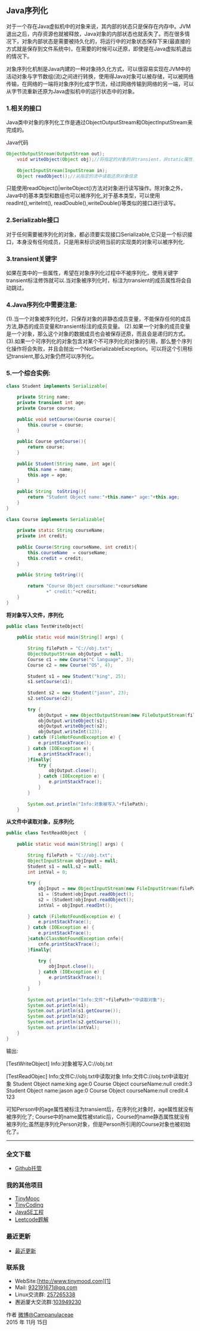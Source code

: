 ## Java序列化

对于一个存在Java虚拟机中的对象来说，其内部的状态只是保存在内存中。JVM退出之后，内存资源也就被释放，Java对象的内部状态也就丢失了。而在很多情况下，对象内部状态是需要被持久化的，将运行中的对象状态保存下来(最直接的方式就是保存到文件系统中)，在需要的时候可以还原，即使是在Java虚拟机退出的情况下。 

对象序列化机制是Java内建的一种对象持久化方式，可以很容易实现在JVM中的活动对象与字节数组(流)之间进行转换，使用得Java对象可以被存储，可以被网络传输，在网络的一端将对象序列化成字节流，经过网络传输到网络的另一端，可以从字节流重新还原为Java虚拟机中的运行状态中的对象。 

### 1.相关的接口 
Java类中对象的序列化工作是通过ObjectOutputStream和ObjectInputStream来完成的。          

Java代码
```java
ObjectOutputStream(OutputStream out);  
    void writeObject(Object obj);//将指定的对象的非transient，非static属性，写入ObjectOutputStream  
     
    ObjectInputStream(InputStream in);  
    Object readObject();//从指定的流中读取还原对象信息  
```
只能使用readObject()|writeObject()方法对对象进行读写操作。除对象之外，Java中的基本类型和数组也可以被序列化,对于基本类型，可以使用readInt(),writeInt(), 
readDouble(),writeDouble()等类似的接口进行读写。 


### 2.Serializable接口  
对于任何需要被序列化的对象，都必须要实现接口Serializable,它只是一个标识接口，本身没有任何成员，只是用来标识说明当前的实现类的对象可以被序列化. 


### 3.transient关键字 
如果在类中的一些属性，希望在对象序列化过程中不被序列化，使用关键字transient标注修饰就可以.当对象被序列化时，标注为transient的成员属性将会自动跳过。 


### 4.Java序列化中需要注意: 
(1).当一个对象被序列化时，只保存对象的非静态成员变量，不能保存任何的成员方法,静态的成员变量和transient标注的成员变量。 
(2).如果一个对象的成员变量是一个对象，那么这个对象的数据成员也会被保存还原，而且会是递归的方式。 
(3).如果一个可序列化的对象包含对某个不可序列化的对象的引用，那么整个序列化操作将会失败，并且会抛出一个NotSerializableException。可以将这个引用标记transient,那么对象仍然可以序列化。 


### 5.一个综合实例: 
```java
class Student implements Serializable{  
      
    private String name;  
    private transient int age;  
    private Course course;  
      
    public void setCourse(Course course){  
        this.course = course;  
    }  
      
    public Course getCourse(){  
        return course;  
    }  
      
    public Student(String name, int age){  
        this.name = name;  
        this.age = age;  
    }  
  
    public String  toString(){  
        return "Student Object name:"+this.name+" age:"+this.age;  
    }  
}  
  
class Course implements Serializable{  
      
    private static String courseName;  
    private int credit;  
      
    public Course(String courseName, int credit){  
        this.courseName  = courseName;  
        this.credit = credit;  
    }  
      
    public String toString(){  
          
        return "Course Object courseName:"+courseName  
               +" credit:"+credit;  
    }  
}  
```

**将对象写入文件，序列化** 
```java
public class TestWriteObject{  
  
    public static void main(String[] args) {  
  
        String filePath = "C://obj.txt";  
        ObjectOutputStream objOutput = null;  
        Course c1 = new Course("C language", 3);  
        Course c2 = new Course("OS", 4);  
          
        Student s1 = new Student("king", 25);  
        s1.setCourse(c1);  
          
        Student s2 = new Student("jason", 23);  
        s2.setCourse(c2);  
  
        try {  
            objOutput = new ObjectOutputStream(new FileOutputStream(filePath));  
            objOutput.writeObject(s1);  
            objOutput.writeObject(s2);  
            objOutput.writeInt(123);  
        } catch (FileNotFoundException e) {  
            e.printStackTrace();  
        } catch (IOException e) {  
            e.printStackTrace();  
        }finally{  
            try {  
                objOutput.close();  
            } catch (IOException e) {  
                e.printStackTrace();  
            }  
        }  
          
        System.out.println("Info:对象被写入"+filePath);  
    }  
```

**从文件中读取对象，反序列化**
```java 
public class TestReadObject  {  
      
    public static void main(String[] args) {  
          
        String filePath = "C://obj.txt";  
        ObjectInputStream objInput = null;  
        Student s1 = null,s2 = null;  
        int intVal = 0;  
      
        try {  
            objInput = new ObjectInputStream(new FileInputStream(filePath));  
            s1 = (Student)objInput.readObject();  
            s2 = (Student)objInput.readObject();  
            intVal = objInput.readInt();  
              
        } catch (FileNotFoundException e) {  
            e.printStackTrace();  
        } catch (IOException e) {  
            e.printStackTrace();  
        }catch(ClassNotFoundException cnfe){  
            cnfe.printStackTrace();  
        }finally{  
              
            try {  
                objInput.close();  
            } catch (IOException e) {  
                e.printStackTrace();  
            }  
        }  
          
        System.out.println("Info:文件"+filePath+"中读取对象");  
        System.out.println(s1);  
        System.out.println(s1.getCourse());  
        System.out.println(s2);  
        System.out.println(s2.getCourse());  
        System.out.println(intVal);  
    }  
}  
```

输出: 

[TestWriteObject] 
Info:对象被写入C://obj.txt 

[TestReadObjec] 
Info:文件C://obj.txt中读取对象 
Info:文件C://obj.txt中读取对象 
Student Object name:king age:0 
Course Object courseName:null credit:3 
Student Object name:jason age:0 
Course Object courseName:null credit:4 
123 

可知Person中的age属性被标注为transient后，在序列化对象时，age属性就没有被序列化了; Course中的name属性被static后，Course的name静态属性就没有被序列化;虽然是序列化Person对象，但是Person所引用的Course对象也被初始化了。 

----------

### 全文下载

+ [Github托管](https://github.com/Lemonjing/TinyMood/blob/master/技术文章/Java序列化.md)

### 我的其他项目

+ [TinyMooc](https://github.com/Lemonjing/tinymooc)
+ [TinyCoding](https://github.com/Lemonjing/tinycoding)
+ [JavaSE工程](https://github.com/Lemonjing/myjavase)
+ [Leetcode题解](https://github.com/Lemonjing/leetcode)

### 最近更新

+ [最近更新](https://github.com/Lemonjing/TinyMood/blob/master/UPDATE_LOG.md)

### 联系我

- WebSite:[http://www.tinymood.com][1]
- Mail: 932191671@qq.com
- Linux交流群: [257265338][2]
- 邂逅厦大交流群:[103949230][3]

作者 [微博@Campanulaceae][4]       
2015 年 11月 15日


[1]: http://www.tinymood.com
[2]: http://jq.qq.com/?_wv=1027&amp;k=ZKsbKb
[3]: http://jq.qq.com/?_wv=1027&amp;k=Xxno3g
[4]: http://weibo.com/u/1662536394
